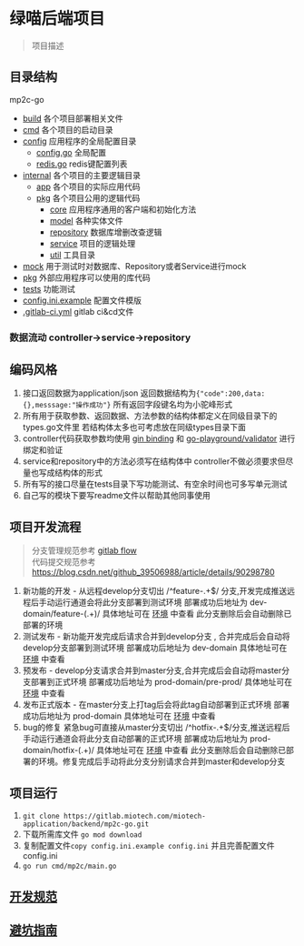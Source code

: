 # 绿喵后端项目
> 项目描述
## 目录结构
mp2c-go
- [build](build) 各个项目部署相关文件
- [cmd](cmd) 各个项目的启动目录
- [config](config) 应用程序的全局配置目录 
    - [config.go](config/config.go) 全局配置
    - [redis.go](config/redis.go) redis键配置列表
- [internal](internal) 各个项目的主要逻辑目录
    - [app](internal/app) 各个项目的实际应用代码
    - [pkg](internal/pkg) 各个项目公用的逻辑代码
        - [core](internal/pkg/core) 应用程序通用的客户端和初始化方法
        - [model](internal/pkg/model) 各种实体文件
        - [repository](internal/pkg/repository) 数据库增删改查逻辑
        - [service](internal/pkg/service) 项目的逻辑处理
        - [util](internal/pkg/util) 工具目录
- [mock](mock) 用于测试时对数据库、Repository或者Service进行mock
- [pkg](pkg) 外部应用程序可以使用的库代码
- [tests](tests) 功能测试
- [config.ini.example](config.ini.example) 配置文件模版
- [.gitlab-ci.yml](.gitlab-ci.yml)  gitlab ci&cd文件

### 数据流动 controller->service->repository
## 编码风格
1. 接口返回数据为application/json  返回数据结构为`{"code":200,data:{},messsage:"操作成功"}`
所有返回字段键名均为小驼峰形式
2. 所有用于获取参数、返回数据、方法参数的结构体都定义在同级目录下的types.go文件里 若结构体太多也可考虑放在同级types目录下面
3. controller代码获取参数均使用 [gin binding](https://gin-gonic.com/zh-cn/docs/examples/multipart-urlencoded-binding/) 和 [go-playground/validator](https://github.com/go-playground/validator) 进行绑定和验证
4. service和repository中的方法必须写在结构体中 controller不做必须要求但尽量也写成结构体的形式
5. 所有写的接口尽量在tests目录下写功能测试、有空余时间也可多写单元测试
6. 自己写的模块下要写readme文件以帮助其他同事使用
## 项目开发流程
> 分支管理规范参考 [gitlab flow](https://docs.gitlab.com/ee/topics/gitlab_flow.html)  
> 代码提交规范参考 <https://blog.csdn.net/github_39506988/article/details/90298780>
1. 新功能的开发 - 从远程develop分支切出 /^feature-.+$/ 分支,开发完成推送远程后手动运行通道会将此分支部署到测试环境 部署成功后地址为 dev-domain/feature-(.+)/ 具体地址可在 [环境](https://gitlab.miotech.com/miotech-application/backend/mp2c-go/-/environments) 中查看 此分支删除后会自动删除已部署的环境
2. 测试发布 - 新功能开发完成后请求合并到develop分支 , 合并完成后会自动将develop分支部署到测试环境 部署成功后地址为 dev-domain 具体地址可在 [环境](https://gitlab.miotech.com/miotech-application/backend/mp2c-go/-/environments) 中查看
3. 预发布 - develop分支请求合并到master分支,合并完成后会自动将master分支部署到正式环境 部署成功后地址为 prod-domain/pre-prod/ 具体地址可在 [环境](https://gitlab.miotech.com/miotech-application/backend/mp2c-go/-/environments) 中查看
4. 发布正式版本 - 在master分支上打tag后会将此tag自动部署到正式环境 部署成功后地址为 prod-domain 具体地址可在 [环境](https://gitlab.miotech.com/miotech-application/backend/mp2c-go/-/environments) 中查看
5. bug的修复 紧急bug可直接从master分支切出 /^hotfix-.+$/分支,推送远程后手动运行通道会将此分支自动部署的正式环境  部署成功后地址为 prod-domain/hotfix-(.+)/ 具体地址可在 [环境](https://gitlab.miotech.com/miotech-application/backend/mp2c-go/-/environments) 中查看 此分支删除后会自动删除已部署的环境。修复完成后手动将此分支分别请求合并到master和develop分支
## 项目运行
1. `git clone https://gitlab.miotech.com/miotech-application/backend/mp2c-go.git`
2. 下载所需库文件 `go mod download`
3. 复制配置文件`copy config.ini.example config.ini` 并且完善配置文件config.ini
4. `go run cmd/mp2c/main.go`

## [开发规范](DEVELOPMENT_GUIDE.md)
## [避坑指南](NOTES.md)